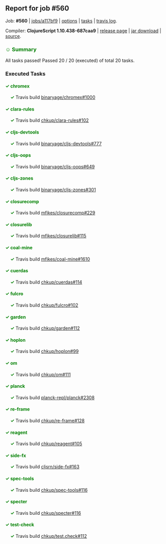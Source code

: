## Report for job #560

Job: **#560** | [jobs/a117bf9](https://github.com/cljs-oss/canary/commit/a117bf969f10d5bf2c96e2772739eafa3c034470) | [options](options.edn) | [tasks](tasks.edn) | [travis log](https://travis-ci.org/cljs-oss/canary/builds/424867041).

Compiler: **ClojureScript 1.10.438-687caa9** | [release page](https://github.com/cljs-oss/canary/releases/tag/r1.10.438-687caa9) | [jar download](https://github.com/cljs-oss/canary/releases/download/r1.10.438-687caa9/clojurescript-1.10.438-687caa9.jar) | [source](https://github.com/mfikes/clojurescript/commit/687caa946f27e35880a45bb7ac8894e4d066be29).

### <b style='color:green'>☺ Summary</b>

All tasks passed! Passed 20 / 20 (executed) of total 20 tasks.

### Executed Tasks

#### <b style='color:green'>&#x2713; chromex</b>
&nbsp;&nbsp;&nbsp;&nbsp;<b style='color:green'>&#x2713;</b> Travis build [binaryage/chromex#1000](https://travis-ci.org/binaryage/chromex/builds/424869776)<br>

#### <b style='color:green'>&#x2713; clara-rules</b>
&nbsp;&nbsp;&nbsp;&nbsp;<b style='color:green'>&#x2713;</b> Travis build [chkup/clara-rules#102](https://travis-ci.org/chkup/clara-rules/builds/424869870)<br>

#### <b style='color:green'>&#x2713; cljs-devtools</b>
&nbsp;&nbsp;&nbsp;&nbsp;<b style='color:green'>&#x2713;</b> Travis build [binaryage/cljs-devtools#777](https://travis-ci.org/binaryage/cljs-devtools/builds/424869809)<br>

#### <b style='color:green'>&#x2713; cljs-oops</b>
&nbsp;&nbsp;&nbsp;&nbsp;<b style='color:green'>&#x2713;</b> Travis build [binaryage/cljs-oops#649](https://travis-ci.org/binaryage/cljs-oops/builds/424869851)<br>

#### <b style='color:green'>&#x2713; cljs-zones</b>
&nbsp;&nbsp;&nbsp;&nbsp;<b style='color:green'>&#x2713;</b> Travis build [binaryage/cljs-zones#301](https://travis-ci.org/binaryage/cljs-zones/builds/424869878)<br>

#### <b style='color:green'>&#x2713; closurecomp</b>
&nbsp;&nbsp;&nbsp;&nbsp;<b style='color:green'>&#x2713;</b> Travis build [mfikes/closurecomp#229](https://travis-ci.org/mfikes/closurecomp/builds/424869880)<br>

#### <b style='color:green'>&#x2713; closurelib</b>
&nbsp;&nbsp;&nbsp;&nbsp;<b style='color:green'>&#x2713;</b> Travis build [mfikes/closurelib#115](https://travis-ci.org/mfikes/closurelib/builds/424869897)<br>

#### <b style='color:green'>&#x2713; coal-mine</b>
&nbsp;&nbsp;&nbsp;&nbsp;<b style='color:green'>&#x2713;</b> Travis build [mfikes/coal-mine#1610](https://travis-ci.org/mfikes/coal-mine/builds/424869907)<br>

#### <b style='color:green'>&#x2713; cuerdas</b>
&nbsp;&nbsp;&nbsp;&nbsp;<b style='color:green'>&#x2713;</b> Travis build [chkup/cuerdas#114](https://travis-ci.org/chkup/cuerdas/builds/424869924)<br>

#### <b style='color:green'>&#x2713; fulcro</b>
&nbsp;&nbsp;&nbsp;&nbsp;<b style='color:green'>&#x2713;</b> Travis build [chkup/fulcro#102](https://travis-ci.org/chkup/fulcro/builds/424869926)<br>

#### <b style='color:green'>&#x2713; garden</b>
&nbsp;&nbsp;&nbsp;&nbsp;<b style='color:green'>&#x2713;</b> Travis build [chkup/garden#112](https://travis-ci.org/chkup/garden/builds/424869930)<br>

#### <b style='color:green'>&#x2713; hoplon</b>
&nbsp;&nbsp;&nbsp;&nbsp;<b style='color:green'>&#x2713;</b> Travis build [chkup/hoplon#99](https://travis-ci.org/chkup/hoplon/builds/424869947)<br>

#### <b style='color:green'>&#x2713; om</b>
&nbsp;&nbsp;&nbsp;&nbsp;<b style='color:green'>&#x2713;</b> Travis build [chkup/om#111](https://travis-ci.org/chkup/om/builds/424869945)<br>

#### <b style='color:green'>&#x2713; planck</b>
&nbsp;&nbsp;&nbsp;&nbsp;<b style='color:green'>&#x2713;</b> Travis build [planck-repl/planck#2308](https://travis-ci.org/planck-repl/planck/builds/424870071)<br>

#### <b style='color:green'>&#x2713; re-frame</b>
&nbsp;&nbsp;&nbsp;&nbsp;<b style='color:green'>&#x2713;</b> Travis build [chkup/re-frame#128](https://travis-ci.org/chkup/re-frame/builds/424869957)<br>

#### <b style='color:green'>&#x2713; reagent</b>
&nbsp;&nbsp;&nbsp;&nbsp;<b style='color:green'>&#x2713;</b> Travis build [chkup/reagent#105](https://travis-ci.org/chkup/reagent/builds/424870001)<br>

#### <b style='color:green'>&#x2713; side-fx</b>
&nbsp;&nbsp;&nbsp;&nbsp;<b style='color:green'>&#x2713;</b> Travis build [cljsrn/side-fx#163](https://travis-ci.org/cljsrn/side-fx/builds/424869978)<br>

#### <b style='color:green'>&#x2713; spec-tools</b>
&nbsp;&nbsp;&nbsp;&nbsp;<b style='color:green'>&#x2713;</b> Travis build [chkup/spec-tools#116](https://travis-ci.org/chkup/spec-tools/builds/424869984)<br>

#### <b style='color:green'>&#x2713; specter</b>
&nbsp;&nbsp;&nbsp;&nbsp;<b style='color:green'>&#x2713;</b> Travis build [chkup/specter#116](https://travis-ci.org/chkup/specter/builds/424869993)<br>

#### <b style='color:green'>&#x2713; test-check</b>
&nbsp;&nbsp;&nbsp;&nbsp;<b style='color:green'>&#x2713;</b> Travis build [chkup/test.check#112](https://travis-ci.org/chkup/test.check/builds/424870136)<br>